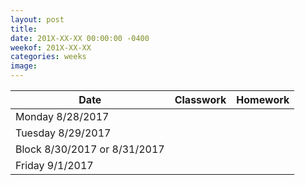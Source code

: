 ```yaml
---
layout: post
title:
date: 201X-XX-XX 00:00:00 -0400
weekof: 201X-XX-XX
categories: weeks
image:
---
```


|Date                        |Classwork|Homework|
|----------------------------|---------|--------|
|Monday 8/28/2017            | | |
|Tuesday 8/29/2017           | | |
|Block 8/30/2017 or 8/31/2017| | |
|Friday 9/1/2017             | | |
